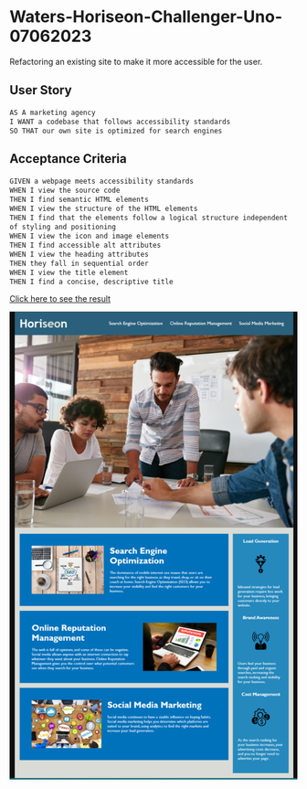 # Waters-Horiseon-Challenger-Uno-07062023
Refactoring an existing site to make it more accessible for the user.
## User Story

```
AS A marketing agency
I WANT a codebase that follows accessibility standards
SO THAT our own site is optimized for search engines
```

## Acceptance Criteria

```
GIVEN a webpage meets accessibility standards
WHEN I view the source code
THEN I find semantic HTML elements
WHEN I view the structure of the HTML elements
THEN I find that the elements follow a logical structure independent of styling and positioning
WHEN I view the icon and image elements
THEN I find accessible alt attributes
WHEN I view the heading attributes
THEN they fall in sequential order
WHEN I view the title element
THEN I find a concise, descriptive title

```

[Click here to see the result]()



![Screenshot](https://raw.githubusercontent.com/kwaters3/Waters-Horiseon-Challenger-Uno-07062023/main/assets/images/Screenshot.png)




